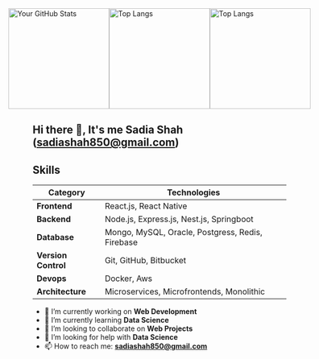 <div style="display: flex; justify-content: center;">
  <img src="https://github-readme-stats.vercel.app/api?username=sadia-hub&count_private=true&theme=dark" alt="Your GitHub Stats" height="200px" />
  <img src="https://github-readme-stats.vercel.app/api/top-langs/?username=sadia-hub&count_private=true&theme=dark" alt="Top Langs" height="200px" />
  <img src="https://streak-stats.demolab.com?user=sadia-hub&theme=dark&hide_border=true" alt="Top Langs" height="200px" />  
</div>

## Hi there 👋, It's me Sadia Shah (sadiashah850@gmail.com)
<!--   ### I am highly motivated and energetic Software Engineering student who believes in learning by solving challenging tasks, through online platforms and working among expert developers. Eager to perform valuable work using computer programming skills.
-->

## Skills

| Category           | Technologies                                                   |
|--------------------|-----------------------------------------------------------------|
| **Frontend**       | React.js, React Native |
| **Backend**        | Node.js, Express.js, Nest.js, Springboot                       |
| **Database**       | Mongo, MySQL, Oracle, Postgress, Redis, Firebase         |
| **Version Control**| Git, GitHub, Bitbucket                                   |
| **Devops** | Docker, Aws                                                      |
| **Architecture** | Microservices, Microfrontends, Monolithic                  |



- 🔭 I’m currently working on **Web Development**
- 🌱 I’m currently learning **Data Science**
- 👯 I’m looking to collaborate on **Web Projects**
- 🤔 I’m looking for help with **Data Science**
- 📫 How to reach me: **sadiashah850@gmail.com**

<!--
**Sadia-hub/Sadia-hub** is a ✨ _special_ ✨ repository because its `README.md` (this file) appears on your GitHub profile.

Here are some ideas to get you started:

- 🔭 I’m currently working on ...
- 🌱 I’m currently learning ...
- 👯 I’m looking to collaborate on ...
- 🤔 I’m looking for help with ...
- 💬 Ask me about ...
- 📫 How to reach me: ...
- 😄 Pronouns: ...
- ⚡ Fun fact: ...
-->
